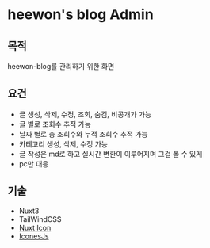 # heewon's blog Admin

## 목적

heewon-blog를 관리하기 위한 화면

## 요건

- 글 생성, 삭제, 수정, 조회, 숨김, 비공개가 가능
- 글 별로 조회수 추적 가능
- 날짜 별로 총 조회수와 누적 조회수 추적 가능
- 카테고리 생성, 삭제, 수정 가능
- 글 작성은 md로 하고 실시간 변환이 이루어지며 그걸 볼 수 있게
- pc만 대응

## 기술

- Nuxt3
- TailWindCSS
- [Nuxt Icon](https://github.com/nuxt-modules/icon)
- [IconesJs](https://icones.js.org/)
